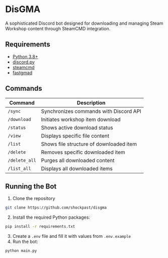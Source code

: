 # DisGMA

A sophisticated Discord bot designed for downloading and managing Steam Workshop content through SteamCMD integration.

## Requirements

- [Python 3.8+](https://www.python.org/)
- [discord.py](https://discordpy.readthedocs.io/en/stable/)
- [steamcmd](https://developer.valvesoftware.com/wiki/SteamCMD)
- [fastgmad](https://github.com/WilliamVenner/fastgmad)

## Commands

| Command        | Description                             |
|----------------|-----------------------------------------|
| `/sync`        | Synchronizes commands with Discord API  |
| `/download`    | Initiates workshop item download        |
| `/status`      | Shows active download status            |
| `/view`        | Displays specific file content          |
| `/list`        | Shows file structure of downloaded item |
| `/delete`      | Removes specific downloaded item        |
| `/delete_all`  | Purges all downloaded content           |
| `/list_all`    | Displays all downloaded items           |

## Running the Bot

1. Clone the repository
  ```bash
  git clone https://github.com/shockpast/disgma
  ```
2. Install the required Python packages:
  ```bash
  pip install -r requirements.txt
  ```
3. Create a `.env` file and fill it with values from `.env.example`
4. Run the bot:
  ```bash
  python main.py
  ```